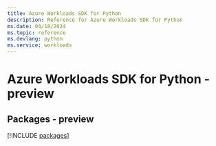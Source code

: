 ```yaml
---
title: Azure Workloads SDK for Python
description: Reference for Azure Workloads SDK for Python
ms.date: 04/18/2024
ms.topic: reference
ms.devlang: python
ms.service: workloads
---
```

# Azure Workloads SDK for Python - preview
## Packages - preview
[!INCLUDE [packages](workloads-index.md)]